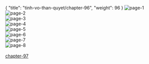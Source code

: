 { "title": "tinh-vo-than-quyet/chapter-96", "weight": 96 }
<img src="tinh-vo-than-quyet_0096_01-3ea945a5289d5585b1c100b30892b1fa.webp" alt="page-1" origin="http://storage.fshare.vn/Test-vechai/1509452260-Tinh-Vo-Than-Quyet-Chapter-96-Tieng-viet-hamtruyencom-ve-chai-02.jpg"><br/>
<img src="tinh-vo-than-quyet_0096_02-928442f3f0ccae765dd4914bcfa5337b.webp" alt="page-2" origin="http://storage.fshare.vn/Test-vechai/1509452260-Tinh-Vo-Than-Quyet-Chapter-96-Tieng-viet-hamtruyencom-ve-chai-03.jpg"><br/>
<img src="tinh-vo-than-quyet_0096_03-6bd561f6656c1c4cb0b651d357053d13.webp" alt="page-3" origin="http://storage.fshare.vn/Test-vechai/1509452260-Tinh-Vo-Than-Quyet-Chapter-96-Tieng-viet-hamtruyencom-ve-chai-04.jpg"><br/>
<img src="tinh-vo-than-quyet_0096_04-87905ef63cacf4680d98b12ac94c932f.webp" alt="page-4" origin="http://storage.fshare.vn/Test-vechai/1509452260-Tinh-Vo-Than-Quyet-Chapter-96-Tieng-viet-hamtruyencom-ve-chai-05.jpg"><br/>
<img src="tinh-vo-than-quyet_0096_05-0370dbab9221a5109a89c7dbcf5e9088.webp" alt="page-5" origin="http://storage.fshare.vn/Test-vechai/1509452260-Tinh-Vo-Than-Quyet-Chapter-96-Tieng-viet-hamtruyencom-ve-chai-07.jpg"><br/>
<img src="tinh-vo-than-quyet_0096_06-d9bc127eeabc08d16bd6b35ccb687cee.webp" alt="page-6" origin="http://storage.fshare.vn/Test-vechai/1509452260-Tinh-Vo-Than-Quyet-Chapter-96-Tieng-viet-hamtruyencom-ve-chai-08.jpg"><br/>
<img src="tinh-vo-than-quyet_0096_07-d81d8cd8951ed9b62dfc67731210dddb.webp" alt="page-7" origin="http://storage.fshare.vn/Test-vechai/1509452260-Tinh-Vo-Than-Quyet-Chapter-96-Tieng-viet-hamtruyencom-ve-chai-09.jpg"><br/>
<img src="tinh-vo-than-quyet_0096_08-33c14aff26f8df4c34399fd8cb5e30aa.webp" alt="page-8" origin="http://storage.fshare.vn/Test-vechai/1509452260-Tinh-Vo-Than-Quyet-Chapter-96-Tieng-viet-hamtruyencom-ve-chai-10.jpg"><br/>
<br/><a class="nextchap" href="/tinh-vo-than-quyet/chapter-97">chapter-97</a>
